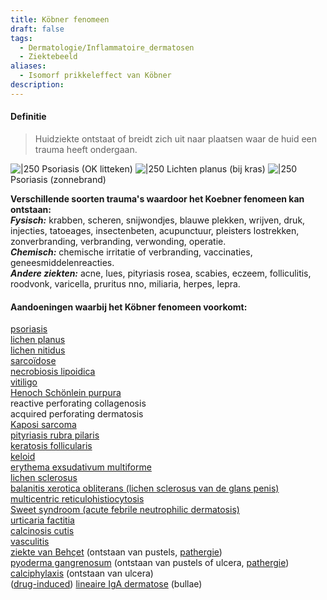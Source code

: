 ```yaml
---
title: Köbner fenomeen
draft: false
tags:
  - Dermatologie/Inflammatoire_dermatosen
  - Ziektebeeld
aliases:
  - Isomorf prikkeleffect van Köbner
description: 
---
```


#### Definitie
> Huidziekte ontstaat of breidt zich uit naar plaatsen waar de huid een trauma heeft ondergaan.

![|250](https://i.imgur.com/CpTJdz6.png)
Psoriasis (OK litteken)
![|250](https://i.imgur.com/itlp7Ut.png)
Lichten planus (bij kras)
![|250](https://i.imgur.com/2ZqbuID.png)
Psoriasis (zonnebrand)



**Verschillende soorten trauma's waardoor het Koebner fenomeen kan ontstaan:**  
**_Fysisch:_** krabben, scheren, snijwondjes, blauwe plekken, wrijven, druk, injecties, tatoeages, insectenbeten, acupunctuur, pleisters lostrekken, zonverbranding, verbranding, verwonding, operatie.  
**_Chemisch:_** chemische irritatie of verbranding, vaccinaties, geneesmiddelenreacties.  
**_Andere ziekten:_** acne, lues, pityriasis rosea, scabies, eczeem, folliculitis, roodvonk, varicella, pruritus nno, miliaria, herpes, lepra.


  
#### Aandoeningen waarbij het Köbner fenomeen voorkomt:
[psoriasis](https://www.huidziekten.nl/zakboek/dermatosen/ptxt/Psoriasis.htm)  
[lichen planus](https://www.huidziekten.nl/zakboek/dermatosen/ltxt/LichenPlanus.htm)  
[lichen nitidus](https://www.huidziekten.nl/zakboek/dermatosen/ltxt/LichenNitidus.htm)  
[sarcoïdose](https://www.huidziekten.nl/zakboek/dermatosen/stxt/Sarcoidose.htm)  
[necrobiosis lipoidica](https://www.huidziekten.nl/zakboek/dermatosen/ntxt/NecrobiosisLipoidica.htm)  
[vitiligo](https://www.huidziekten.nl/zakboek/dermatosen/vtxt/Vitiligo.htm)  
[Henoch Schönlein purpura](https://www.huidziekten.nl/zakboek/dermatosen/htxt/HenochSchonlein.htm)  
reactive perforating collagenosis  
acquired perforating dermatosis  
[Kaposi sarcoma](https://www.huidziekten.nl/zakboek/dermatosen/ktxt/KaposiSarcoom.htm)  
[pityriasis rubra pilaris](https://www.huidziekten.nl/zakboek/dermatosen/ptxt/PityriasisRubraPilaris.htm)  
[keratosis follicularis](https://www.huidziekten.nl/zakboek/dermatosen/ktxt/KeratosisPilaris.htm)  
[keloid](https://www.huidziekten.nl/zakboek/dermatosen/ktxt/Keloid.htm)  
[erythema exsudativum multiforme](https://www.huidziekten.nl/zakboek/dermatosen/etxt/ErythemaExsudativumMultiforme.htm)  
[lichen sclerosus](https://www.huidziekten.nl/zakboek/dermatosen/ltxt/LichenSclerosus.htm)  
[balanitis xerotica obliterans (lichen sclerosus van de glans penis)](https://www.huidziekten.nl/zakboek/dermatosen/ltxt/LichenSclerosus.htm)  
[multicentric reticulohistiocytosis](https://www.huidziekten.nl/zakboek/dermatosen/mtxt/multicentric-reticulohistiocytosis.htm)  
[Sweet syndroom (acute febrile neutrophilic dermatosis)](https://www.huidziekten.nl/zakboek/dermatosen/stxt/SweetSyndroom.htm)  
[urticaria factitia](https://www.huidziekten.nl/zakboek/dermatosen/dtxt/dermografisme-urticaria-factitia.htm)  
[calcinosis cutis](https://www.huidziekten.nl/zakboek/dermatosen/ctxt/CalcinosisCutis.htm)  
[vasculitis](https://www.huidziekten.nl/zakboek/dermatosen/vtxt/VasculitisLeukocytoclastisch.htm)  
[ziekte van Behçet](https://www.huidziekten.nl/zakboek/dermatosen/btxt/Behcet.htm) (ontstaan van pustels, [pathergie](https://www.huidziekten.nl/zakboek/dermatosen/ptxt/Pathergie.htm))  
[pyoderma gangrenosum](https://www.huidziekten.nl/zakboek/dermatosen/ptxt/PyodermaGangrenosum.htm) (ontstaan van pustels of ulcera, [pathergie](https://www.huidziekten.nl/zakboek/dermatosen/ptxt/Pathergie.htm))  
[calciphylaxis](https://www.huidziekten.nl/zakboek/dermatosen/ctxt/CalciphylaxisCutis.htm) (ontstaan van ulcera)  
([drug-induced](https://www.huidziekten.nl/zakboek/dermatosen/dtxt/drug-induced-IgA-dermatosis.htm)) [lineaire IgA dermatose](https://www.huidziekten.nl/zakboek/dermatosen/ltxt/LineaireIgADermatose.htm) (bullae)